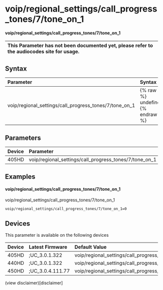 ﻿---
description: voip/regional_settings/call_progress_tones/7/tone_on_1
search:
    keywords: ['voip','regional_settings','call_progress_tones','7','tone_on_1']
---

# voip/regional_settings/call_progress_tones/7/tone_on_1

#### voip/regional_settings/call_progress_tones/7/tone_on_1


| This Parameter has not been documented yet, please refer to the audiocodes site for usage.  |
| :--- |

## Syntax
| Parameter | Syntax |
| :--- | :--- |
|voip/regional_settings/call_progress_tones/7/tone_on_1 | {% raw %} undefined {% endraw %} |

## Parameters
|Device|Parameter|value|Description|
|:---|:---|:---|:---|
| 405HD | voip/regional_settings/call_progress_tones/7/tone_on_1 |  |  |

## Examples
#### voip/regional_settings/call_progress_tones/7/tone_on_1

voip/regional_settings/call_progress_tones/7/tone_on_1

```
voip/regional_settings/call_progress_tones/7/tone_on_1=0
```

## Devices
This parameter is available on the following devices

| Device | Latest Firmware | Default Value |
|:---|:---|:---|
| 405HD | ;UC_3.0.1.322 | voip/regional_settings/call_progress_tones/7/tone_on_1=0 
| 440HD | ;UC_3.0.1.322 | voip/regional_settings/call_progress_tones/7/tone_on_1=0 
| 450HD | ;UC_3.0.4.111.77 | voip/regional_settings/call_progress_tones/7/tone_on_1=0 

(view disclaimer)[disclaimer]
